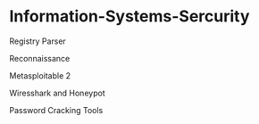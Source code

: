 # Information-Systems-Sercurity

Registry Parser

Reconnaissance

Metasploitable 2

Wiresshark and Honeypot

Password Cracking Tools
